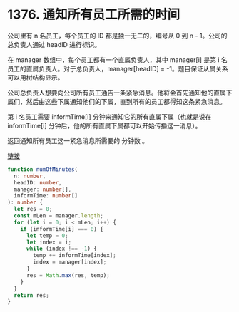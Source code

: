 # 1376. 通知所有员工所需的时间

公司里有 n 名员工，每个员工的 ID 都是独一无二的，编号从 0 到 n - 1。公司的总负责人通过 headID 进行标识。

在 manager 数组中，每个员工都有一个直属负责人，其中 manager[i] 是第 i 名员工的直属负责人。对于总负责人，manager[headID] = -1。题目保证从属关系可以用树结构显示。

公司总负责人想要向公司所有员工通告一条紧急消息。他将会首先通知他的直属下属们，然后由这些下属通知他们的下属，直到所有的员工都得知这条紧急消息。

第 i 名员工需要 informTime[i] 分钟来通知它的所有直属下属（也就是说在 informTime[i] 分钟后，他的所有直属下属都可以开始传播这一消息）。

返回通知所有员工这一紧急消息所需要的 分钟数 。

[链接](https://leetcode-cn.com/problems/time-needed-to-inform-all-employees)

```ts
function numOfMinutes(
  n: number,
  headID: number,
  manager: number[],
  informTime: number[]
): number {
  let res = 0;
  const mLen = manager.length;
  for (let i = 0; i < mLen; i++) {
    if (informTime[i] === 0) {
      let temp = 0;
      let index = i;
      while (index !== -1) {
        temp += informTime[index];
        index = manager[index];
      }
      res = Math.max(res, temp);
    }
  }
  return res;
}
```
